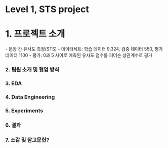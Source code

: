 # Level 1, STS project

# 1. 프로젝트 소개

<aside>
- 문장 간 유사도 측정(STS)
- 데이터세트: 학습 데이터 9,324, 검증 데이터 550, 평가 데이터 1100
- 평가: 0과 5 사이로 예측된 유사도 점수를 피어슨 상관계수로 평가
<aside>

# 2. 팀원 소개 및 협업 방식

# 3. EDA

# 4. Data Engineering

# 5. Experiments

# 6. 결과

# 7. 소감 및 참고문헌?
